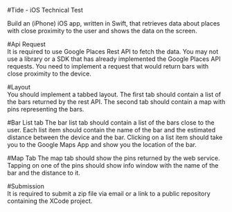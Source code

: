 #Tide - iOS Technical Test
                        
Build an (iPhone) iOS app, written in Swift, that retrieves data about places with close proximity to the user and shows the data on the screen.
 
#Api Request                
It is required to use Google Places Rest API to fetch the data. You may not use a library or a SDK that has already implemented the Google Places API requests. You need to implement a request that would return bars with close proximity to the device.
 
#Layout                        
You should implement a tabbed layout. The first tab should contain a list of the bars returned by the rest API. The second tab should contain a map with pins representing the bars.
 
#Bar List tab
The bar list tab should contain a list of the bars close to the user. Each list item should contain the name of the bar and the estimated distance between the device and the bar.
Clicking on a list item should take you to the Google Maps App and show you the location of the bar.
 
#Map Tab
The map tab should show the pins returned by the web service. Tapping on one of the pins should show info window with the name of the bar and the distance to it.
 
#Submission                                    
It is required to submit a zip file via email or a link to a public repository containing the XCode project. 
